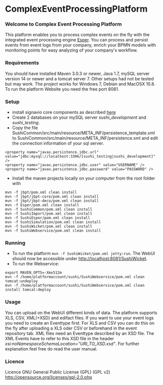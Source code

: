 ComplexEventProcessingPlatform
==============================

### Welcome to Complex Event Processing Platform
This platform enables you to process complex events on the fly with the integrated event processing engine [Esper](http://esper.codehaus.org/). You can process and persist events from event logs from your company, enrich your BPMN models with monitoring points for easy analyzing of your company's workflow.

### Requirements
You should have installed Maven 3.0.3 or newer, Java 1.7, mySQL server version 14 or newer and a tomcat server 7. Other setups had not be tested but may work. The project works for Windows 7, Debian and MacOSX 10.8. To run the platform Website you need the free port 8081.


### Setup
* install signavio core components as described [here](https://code.google.com/p/signavio-core-components/)
* Create 2 databases on your mySQL server _sushi_development_ and _sushi_testing_.
* Copy the file SushiCommon/src/main/resource/META_INF/persistence_template.xml to SushiCommon/src/main/resource/META_INF/persistence.xml and edit the connection information of your sql server. 

```
<property name="javax.persistence.jdbc.url" value="jdbc:mysql://localhost:3306/[sushi_testing|sushi_development]" />
<property name="javax.persistence.jdbc.user" value="USERNAME" />
<property name="javax.persistence.jdbc.password" value="PASSWORD" />
```
* Install the maven projects locally on your computer from the root folder with

```
mvn -f jbpt/pom.xml clean install
mvn -f jbpt/jbpt-core/pom.xml clean install
mvn -f jbpt/jbpt-deco/pom.xml clean install
mvn -f Esper/pom.xml clean install
mvn -f SushiCommon/pom.xml clean install
mvn -f SushiImport/pom.xml clean install
mvn -f SushiEsper/pom.xml clean install
mvn -f SushiSimulation/pom.xml clean install
mvn -f SushiWicket/pom.xml clean install
mvn -f SushiWebservice/pom.xml clean install
```

### Running
* To run the platform `mvn -f SushiWicket/pom.xml jetty:run`. The WebUI should now be accessible under [http://localhost:8081/SushiWicket](http://localhost:8081/SushiWicket).
* To run the Webservice:

```
export MAVEN_OPTS=-Xmx512m
mvn -f /home/platformaccount/sushi/SushiWebservice/pom.xml clean tomcat:undeploy
mvn -f /home/platformaccount/sushi/SushiWebservice/pom.xml clean install tomcat:deploy
```

### Usage
You can upload on the WebUI different kinds of data. The platform supports XLS, CSV, XML(+XSD) and edifact files. If you want to use your event logs you need to create an Eventtype first. 
For XLS and CSV you can do this on the fly after uploading a XLS oder CSV or beforehand in the event repository tab. XML files need an Eventtype described by an XSD file. The XML Events have to refer to this XSD file in the header _xsi:noNamespaceSchemaLocation="URI_TO_XSD.xsd"_.
For further explanation feel free do read the user manual.

### Licence
Licence GNU General Public License (GPL) (GPL v2) http://opensource.org/licenses/gpl-2.0.php

